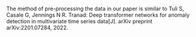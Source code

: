 The method of pre-processing the data in our paper is similar to Tuli S, Casale G, Jennings N R. Tranad: Deep transformer networks for anomaly detection in multivariate time series data[J]. arXiv preprint arXiv:2201.07284, 2022.